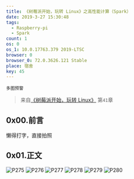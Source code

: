 ```yaml
---
title: 《树莓派开始，玩转 Linux》之高性能计算（Spark）
date: 2019-3-27 15:30:48
tags:
  - Raspberry-pi
  - Spark
count: 1
os: 0
os_1: 10.0.17763.379 2019-LTSC
browser: 0
browser_0: 72.0.3626.121 Stable
place: 宿舍
key: 45
---
```

    多图预警
<!-- more -->
> 来自[《树莓派开始，玩转 Linux》](http://www.broadview.com.cn/book/76) 第`41`章

## 0x00.前言
懒得打字，直接拍照

## 0x01.正文
![P275](https://i1.yuangezhizao.cn/Lenovo-Z5/IMG_20190327_153619.jpg!view)
![P276](https://i1.yuangezhizao.cn/Lenovo-Z5/IMG_20190327_153718.jpg!view)
![P277](https://i1.yuangezhizao.cn/Lenovo-Z5/IMG_20190327_153744.jpg!view)
![P278](https://i1.yuangezhizao.cn/Lenovo-Z5/IMG_20190327_153811.jpg!view)
![P279](https://i1.yuangezhizao.cn/Lenovo-Z5/IMG_20190327_153842.jpg!view)
![P280](https://i1.yuangezhizao.cn/Lenovo-Z5/IMG_20190327_153915.jpg!view)
